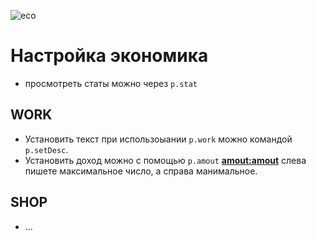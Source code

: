 ![eco](standard.gif)
# Настройка экономика

- просмотреть статы можно через `p.stat`
## WORK
  - Установить текст при использоыании `p.work` можно командой `p.setDesc`.
  - Установить доход можно с помощью `p.amout` __<amout:amout>__ слева пишете максимальное число, а справа манимальное.
## SHOP
- ...
